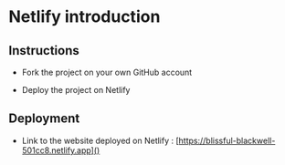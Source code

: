 # Netlify introduction

## Instructions

- Fork the project on your own GitHub account

- Deploy the project on Netlify

## Deployment

- Link to the website deployed on Netlify : [https://blissful-blackwell-501cc8.netlify.app]()
